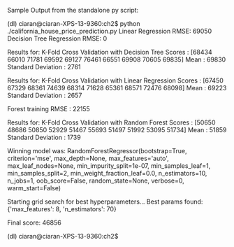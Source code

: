 Sample Output from the standalone py script:


(dl) ciaran@ciaran-XPS-13-9360:ch2$ python ./california_house_price_prediction.py 
Linear Regression RMSE:             69050
Decision Tree Regression RMSE:      0

Results for:  K-Fold Cross Validation with Decision Tree
  Scores		: [68434 66010 71781 69592 69127 76461 66551 69908 70605 69835]
  Mean			: 69830
  Standard Deviation	: 2761

Results for:  K-Fold Cross Validation with Linear Regression
  Scores		: [67450 67329 68361 74639 68314 71628 65361 68571 72476 68098]
  Mean			: 69223
  Standard Deviation	: 2657

Forest training RMSE	: 22155

Results for:  K-Fold Cross Validation with Random Forest
  Scores		: [50650 48686 50850 52929 51467 55693 51497 51992 53095 51734]
  Mean			: 51859
  Standard Deviation	: 1739

Winning model was: RandomForestRegressor(bootstrap=True, criterion='mse', max_depth=None,
           max_features='auto', max_leaf_nodes=None,
           min_impurity_split=1e-07, min_samples_leaf=1,
           min_samples_split=2, min_weight_fraction_leaf=0.0,
           n_estimators=10, n_jobs=1, oob_score=False, random_state=None,
           verbose=0, warm_start=False)


Starting grid search for best hyperparameters...
Best params found:  {'max_features': 8, 'n_estimators': 70}

Final score:             46856

(dl) ciaran@ciaran-XPS-13-9360:ch2$ 

